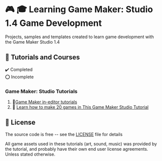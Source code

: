 # :video_game: :mortar_board: Learning Game Maker: Studio 1.4 Game Development

Projects, samples and templates created to learn game development with the Game Maker Studio 1.4

## :beginner: Tutorials and Courses

:heavy_check_mark: Completed  
:o: Incomplete

### Game Maker: Studio Tutorials

1. :file_folder:[Game Maker in-editor tutorials](game-maker-tutorials/)
2. :file_folder: [Learn how to make 20 games in This Game Maker Studio Tutorial](learn-how-to-make-20-games/)

## :page_with_curl: License

The source code is free -- see the [LICENSE](LICENSE) file for details

All game assets used in these tutorials (art, sound, music) was provided by the tutorial, and probably have their own end user license agreements.
Unless stated otherwise.
